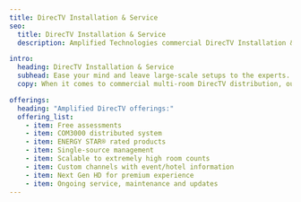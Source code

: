 ```yaml
---
title: DirecTV Installation & Service
seo:
  title: DirecTV Installation & Service
  description: Amplified Technologies commercial DirecTV Installation & Service provides multi-room, hotel Next Gen HD TV distribution with energy efficient control.

intro:
  heading: DirecTV Installation & Service
  subhead: Ease your mind and leave large-scale setups to the experts.
  copy: When it comes to commercial multi-room DirecTV distribution, our professional technicians can handle the entire process from installation to full operation so that you can focus on your business. With all distribution equipment contained to one convenient and compact space, the entire system is managed with ultimate control and energy efficiency.

offerings:
  heading: "Amplified DirecTV offerings:"
  offering_list:
    - item: Free assessments
    - item: COM3000 distributed system
    - item: ENERGY STAR® rated products
    - item: Single-source management
    - item: Scalable to extremely high room counts
    - item: Custom channels with event/hotel information
    - item: Next Gen HD for premium experience
    - item: Ongoing service, maintenance and updates
---
```


